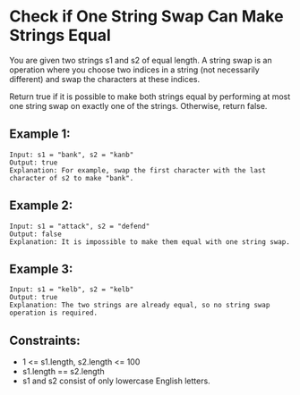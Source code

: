 # Check if One String Swap Can Make Strings Equal

You are given two strings s1 and s2 of equal length. A string swap is an operation where you choose two indices in a string (not necessarily different) and swap the characters at these indices.

Return true if it is possible to make both strings equal by performing at most one string swap on exactly one of the strings. Otherwise, return false.

## Example 1:

```
Input: s1 = "bank", s2 = "kanb"
Output: true
Explanation: For example, swap the first character with the last character of s2 to make "bank".
```

## Example 2:

```
Input: s1 = "attack", s2 = "defend"
Output: false
Explanation: It is impossible to make them equal with one string swap.
```

## Example 3:

```
Input: s1 = "kelb", s2 = "kelb"
Output: true
Explanation: The two strings are already equal, so no string swap operation is required.
```

## Constraints:

- 1 <= s1.length, s2.length <= 100
- s1.length == s2.length
- s1 and s2 consist of only lowercase English letters.

